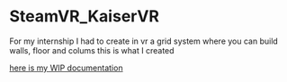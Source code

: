 # SteamVR_KaiserVR
For my internship I had to create in vr a grid system where you can build walls, floor and colums
this is what I created

[here is my WIP documentation](https://docs.google.com/document/d/1PIvl3uURkJ6dLeB4hjo9QQAV9uCO66IJz5aiyGfHRKI/edit?usp=sharing)
